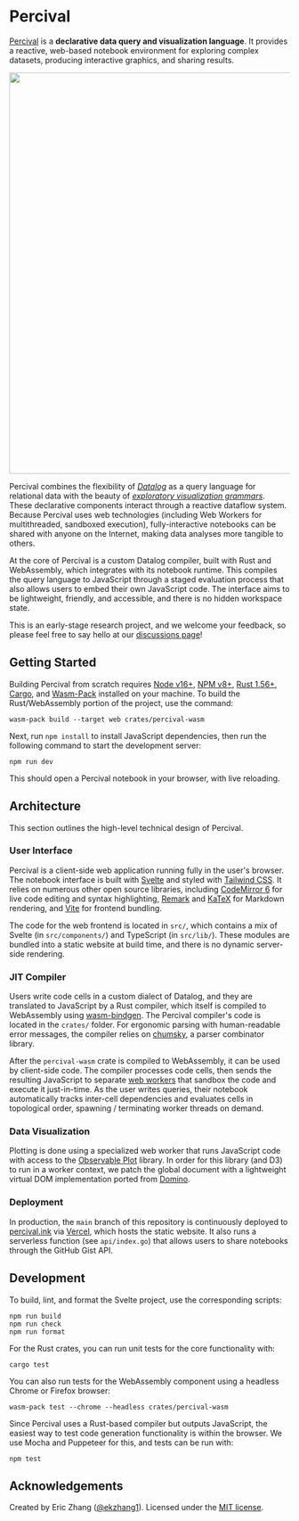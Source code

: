 # Percival

[Percival](https://percival.ink/) is a **declarative data query and
visualization language**. It provides a reactive, web-based notebook environment
for exploring complex datasets, producing interactive graphics, and sharing
results.

<p align="center">
  <a href="https://percival.ink/"><img src="https://i.imgur.com/zW5cuBH.png" width="720"></a>
</p>

Percival combines the flexibility of
[_Datalog_](https://en.wikipedia.org/wiki/Datalog) as a query language for
relational data with the beauty of
[_exploratory visualization grammars_](https://observablehq.com/@observablehq/plot).
These declarative components interact through a reactive dataflow system.
Because Percival uses web technologies (including Web Workers for multithreaded,
sandboxed execution), fully-interactive notebooks can be shared with anyone on
the Internet, making data analyses more tangible to others.

At the core of Percival is a custom Datalog compiler, built with Rust and
WebAssembly, which integrates with its notebook runtime. This compiles the query
language to JavaScript through a staged evaluation process that also allows
users to embed their own JavaScript code. The interface aims to be lightweight,
friendly, and accessible, and there is no hidden workspace state.

This is an early-stage research project, and we welcome your feedback, so please
feel free to say hello at our
[discussions page](https://github.com/ekzhang/percival/discussions)!

## Getting Started

Building Percival from scratch requires [Node v16+](https://nodejs.org/en/),
[NPM v8+](https://www.npmjs.com/), [Rust 1.56+](https://www.rust-lang.org/),
[Cargo](https://crates.io/), and
[Wasm-Pack](https://rustwasm.github.io/wasm-pack/) installed on your machine. To
build the Rust/WebAssembly portion of the project, use the command:

```shell
wasm-pack build --target web crates/percival-wasm
```

Next, run `npm install` to install JavaScript dependencies, then run the
following command to start the development server:

```shell
npm run dev
```

This should open a Percival notebook in your browser, with live reloading.

## Architecture

This section outlines the high-level technical design of Percival.

### User Interface

Percival is a client-side web application running fully in the user's browser.
The notebook interface is built with [Svelte](https://svelte.dev/) and styled
with [Tailwind CSS](https://tailwindcss.com/). It relies on numerous other open
source libraries, including [CodeMirror 6](https://codemirror.net/6/) for live
code editing and syntax highlighting,
[Remark](https://github.com/remarkjs/remark) and [KaTeX](https://katex.org/) for
Markdown rendering, and [Vite](https://vitejs.dev/) for frontend bundling.

The code for the web frontend is located in `src/`, which contains a mix of
Svelte (in `src/components/`) and TypeScript (in `src/lib/`). These modules are
bundled into a static website at build time, and there is no dynamic server-side
rendering.

### JIT Compiler

Users write code cells in a custom dialect of Datalog, and they are translated
to JavaScript by a Rust compiler, which itself is compiled to WebAssembly using
[wasm-bindgen](https://github.com/rustwasm/wasm-bindgen). The Percival
compiler's code is located in the `crates/` folder. For ergonomic parsing with
human-readable error messages, the compiler relies on
[chumsky](https://github.com/zesterer/chumsky), a parser combinator library.

After the `percival-wasm` crate is compiled to WebAssembly, it can be used by
client-side code. The compiler processes code cells, then sends the resulting
JavaScript to separate
[web workers](https://developer.mozilla.org/en-US/docs/Web/API/Web_Workers_API)
that sandbox the code and execute it just-in-time. As the user writes queries,
their notebook automatically tracks inter-cell dependencies and evaluates cells
in topological order, spawning / terminating worker threads on demand.

### Data Visualization

Plotting is done using a specialized web worker that runs JavaScript code with
access to the [Observable Plot](https://observablehq.com/@observablehq/plot)
library. In order for this library (and D3) to run in a worker context, we patch
the global document with a lightweight virtual DOM implementation ported from
[Domino](https://github.com/fgnass/domino).

### Deployment

In production, the `main` branch of this repository is continuously deployed to
[percival.ink](https://percival.ink/) via [Vercel](https://vercel.com/), which
hosts the static website. It also runs a serverless function (see
`api/index.go`) that allows users to share notebooks through the GitHub Gist
API.

## Development

To build, lint, and format the Svelte project, use the corresponding scripts:

```shell
npm run build
npm run check
npm run format
```

For the Rust crates, you can run unit tests for the core functionality with:

```shell
cargo test
```

You can also run tests for the WebAssembly component using a headless Chrome or
Firefox browser:

```shell
wasm-pack test --chrome --headless crates/percival-wasm
```

Since Percival uses a Rust-based compiler but outputs JavaScript, the easiest
way to test code generation functionality is within the browser. We use Mocha
and Puppeteer for this, and tests can be run with:

```shell
npm test
```

## Acknowledgements

Created by Eric Zhang ([@ekzhang1](https://twitter.com/ekzhang1)). Licensed
under the [MIT license](LICENSE).
